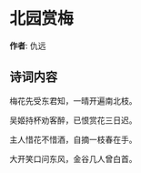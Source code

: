 # 北园赏梅

**作者**: 仇远

## 诗词内容

梅花先受东君知，一晴开遍南北枝。

吴姬持杯劝客醉，已恨赏花三日迟。

主人惜花不惜酒，自摘一枝春在手。

大开笑口问东风，金谷几人曾白首。

